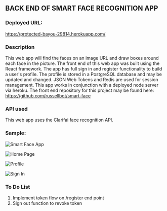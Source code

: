 ## BACK END OF SMART FACE RECOGNITION APP

### Deployed URL:

https://protected-bayou-29814.herokuapp.com/

### Description

This web app will find the faces on an image URL and draw boxes around each face in the picture.  The front end of this web app was built using the React framework. The app has full sign in and register functionality to build a user's profile.  The profile is stored in a PostgreSQL database and may be updated and changed.  JSON Web Tokens and Redis are used for session management.  This app works in conjunction with a deployed node server via heroku. The front end repository for this project may be found here: https://github.com/russellbot/smart-face

### API used

This web app uses the Clarifai face recognition API.

### Sample:

![Smart Face App](https://github.com/russellbot/smart-face-api/blob/master/pictures/smartface.PNG?raw-true)

![Home Page](https://github.com/russellbot/smart-face-api/blob/master/pictures/homepage.PNG?raw-true)

![Profile](https://github.com/russellbot/smart-face-api/blob/master/pictures/protile.PNG?raw-true)

![Sign In](https://github.com/russellbot/smart-face-api/blob/master/pictures/signin.PNG?raw-true)

### To Do List

1. Implement token flow on /register end point
2. Sign out function to revoke token